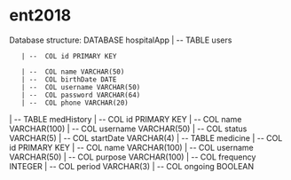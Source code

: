 # ent2018
Database structure: 
DATABASE hospitalApp
|  --  TABLE users<br />

       | --  COL id PRIMARY KEY
       
       | --  COL name VARCHAR(50)
       | --  COL birthDate DATE
       | --  COL username VARCHAR(50)
       | --  COL password VARCHAR(64)
       | --  COL phone VARCHAR(20)
| --  TABLE medHistory
       | --  COL id PRIMARY KEY
       | --  COL name VARCHAR(100)
       | --  COL username VARCHAR(50)
       | --  COL status VARCHAR(5)
       | --  COL startDate VARCHAR(4)
| --  TABLE medicine
       | --  COL id PRIMARY KEY
       | --  COL name VARCHAR(100)
       | --  COL username VARCHAR(50)
       | --  COL purpose VARCHAR(100)
       | --  COL frequency INTEGER
       | --  COL period VARCHAR(3)
       | --  COL ongoing BOOLEAN

